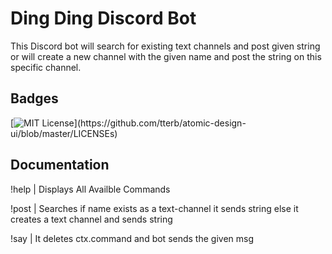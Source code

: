 # Ding Ding Discord Bot

This Discord bot will search for existing text channels and post given string or will create a new channel with the given name and post the string on this specific channel.

## Badges

[![MIT License](https://img.shields.io/apm/l/atomic-design-ui.svg?)](https://github.com/tterb/atomic-design-ui/blob/master/LICENSEs)

## Documentation

!help | Displays All Availble Commands

!post <name> <string> | Searches if name exists as a text-channel it sends string else it creates a text channel and sends string

!say <msg> | It deletes ctx.command and bot sends the given msg
